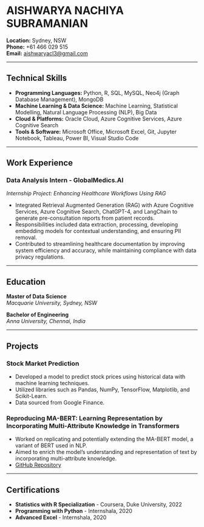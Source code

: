 # AISHWARYA NACHIYA SUBRAMANIAN

**Location:** Sydney, NSW  
**Phone:** +61 466 029 515  
**Email:** aishwaryacl3@gmail.com  

---

## Technical Skills
- **Programming Languages:** Python, R, SQL, MySQL, Neo4j (Graph Database Management), MongoDB
- **Machine Learning & Data Science:** Machine Learning, Statistical Modelling, Natural Language Processing (NLP), Big Data
- **Cloud & Platforms:** Oracle Cloud, Azure Cognitive Services, Azure Cognitive Search
- **Tools & Software:** Microsoft Office, Microsoft Excel, Git, Jupyter Notebook, Tableau, Power BI, Visual Studio Code

---

## Work Experience

### **Data Analysis Intern - GlobalMedics.AI**
*Internship Project: Enhancing Healthcare Workflows Using RAG*  
- Integrated Retrieval Augmented Generation (RAG) with Azure Cognitive Services, Azure Cognitive Search, ChatGPT-4, and LangChain to generate pre-consultation reports from patient records.
- Responsibilities included data extraction, processing, developing embedding models for contextual understanding, and ensuring PII removal.
- Contributed to streamlining healthcare documentation by improving system efficiency and accuracy, while maintaining compliance with data privacy regulations.

---

## Education

**Master of Data Science**  
*Macquarie University, Sydney, NSW*

**Bachelor of Engineering**  
*Anna University, Chennai, India*

---

## Projects

### **Stock Market Prediction**
- Developed a model to predict stock prices using historical data with machine learning techniques.
- Utilized libraries such as Pandas, NumPy, TensorFlow, Matplotlib, and Scikit-Learn.
- Data sourced from Google Finance.

### Reproducing MA-BERT: Learning Representation by Incorporating Multi-Attribute Knowledge in Transformers
- Worked on replicating and potentially extending the MA-BERT model, a variant of BERT used in NLP.
- Aimed to enrich the model’s understanding and representation of text by incorporating multi-attribute knowledge.
- [GitHub Repository](https://github.com/AishwaryaNachiya/Final-Report-COMP8240)


---

## Certifications
- **Statistics with R Specialization** - Coursera, Duke University, 2022
- **Programming with Python** - Internshala, 2020
- **Advanced Excel** - Internshala, 2020
